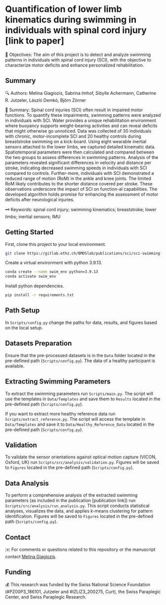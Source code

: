 # Quantification of lower limb kinematics during swimming in individuals with spinal cord injury [link to paper]

🎯 Objectives: The aim of this project is to detect and analyze swimming patterns in individuals with spinal cord injury (SCI), with the objective to characterize motor deficits and enhance personalized rehabilitation.

## Summary 

🔍 Authors: Melina Giagiozis, Sabrina Imhof, Sibylle Achermann, Catherine R. Jutzeler, László Demkó, Björn Zörner

📝 Summary: Spinal cord injuries (SCI) often result in impaired motor functions. To quantify these impairments, swimming patterns were analyzed in individuals with SCI. Water provides a unique rehabilitation environment where buoyancy supports weight-bearing activities and can reveal deficits that might otherwise go unnoticed. Data was collected of 30 individuals with chronic, motor-incomplete SCI and 20 healthy controls during breaststroke swimming on a kick-board. Using eight wearable inertial sensors attached to the lower limbs, we captured detailed kinematic data. Spatiotemporal parameters were then calculated and compared between the two groups to assess differences in swimming patterns. Analysis of the parameters revealed significant differences in velocity and distance per stroke, indicating decreased swimming speeds in individuals with SCI compared to controls. Further-more, individuals with SCI demonstrated a reduced range of motion (RoM) in the ankle and knee joints. The limited RoM likely contributes to the shorter distance covered per stroke. These observations underscore the impact of SCI on function-al capabilities. The developed algorithm holds promise for enhancing the assessment of motor deficits after neurological injuries.

🗝️ Keywords: spinal cord injury; swimming kinematics; breaststroke; lower limbs; inertial sensors; IMU

## Getting Started

First, clone this project to your local environment.

```sh
git clone https://gitlab.ethz.ch/BMDSlab/publications/sci/sci-swimming-analysis
```
Create a virtual environment with python 3.9.13.

```sh
conda create --name swim_env python=3.9.13
conda activate swim_env
```

Install python dependencies.

```sh
pip install -r requirements.txt
```

## Path Setup

In `Scripts/config.py` change the paths for data, results, and figures based on the local setup.

## Datasets Preparation

Ensure that the pre-processed datasets is in the `Data` folder located in the pre-defined path (`Scripts/config.py`). The data of a healthy participant is available.

## Extracting Swimming Parameters

To extract the swimming parameters run `Scripts/main.py`. The script will use the templates in `Data/Templates` and save them to `Results` located in the pre-defined path (`Scripts/config.py`).

If you want to extract more healthy reference data run `Scripts/extract_reference.py`. The script will access the template in `Data/Templates` and save it to `Data/Healthy_Reference_Data` located in the pre-defined path (`Scripts/config.py`).

## Validation

To validate the sensor orientations against optical motion capture (VICON, Oxford, UK) run `Scripts/src/analysis/validation.py`. Figures will be saved to `Figures` located in the pre-defined path (`Scripts/config.py`).

## Data Analysis

To perform a comprehensive analysis of the extracted swimming parameters (as included in the publication [publication link]) run `Scripts/src/analysis/run_analysis.py`. This script conducts statistical analyses, visualizes the data, and applies k-means clustering for pattern identification. Figures will be saved to `Figures` located in the pre-defined path (`Scripts/config.py`).

## Contact 

✉️ For comments or questions related to this repository or the manuscript contact [Melina Giagiozis](Melina.Giagiozis@balgrist.ch).

## Funding

💰 This research was funded by the Swiss National Science Foundation (#PZ00P3_186101, Jutzeler and #IZLIZ3_200275, Curt), the Swiss Paraplegic Center, and Swiss Paraplegic Research.
